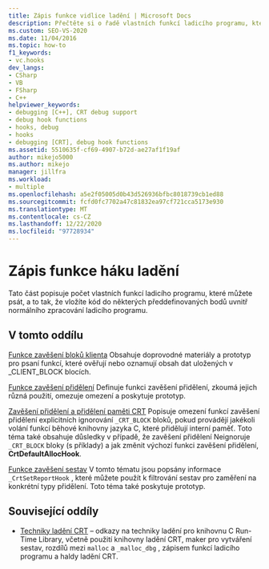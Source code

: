 ```yaml
---
title: Zápis funkce vidlice ladění | Microsoft Docs
description: Přečtěte si o řadě vlastních funkcí ladicího programu, které můžete napsat, abyste mohli vložit svůj kód do předdefinovaných bodů uvnitř normálního zpracování ladicího programu.
ms.custom: SEO-VS-2020
ms.date: 11/04/2016
ms.topic: how-to
f1_keywords:
- vc.hooks
dev_langs:
- CSharp
- VB
- FSharp
- C++
helpviewer_keywords:
- debugging [C++], CRT debug support
- debug hook functions
- hooks, debug
- hooks
- debugging [CRT], debug hook functions
ms.assetid: 5510635f-cf69-4907-b72d-ae27af1f19af
author: mikejo5000
ms.author: mikejo
manager: jillfra
ms.workload:
- multiple
ms.openlocfilehash: a5e2f05005d0b43d526936bfbc8018739cb1ed88
ms.sourcegitcommit: fcfd0fc7702a47c81832ea97cf721cca5173e930
ms.translationtype: MT
ms.contentlocale: cs-CZ
ms.lasthandoff: 12/22/2020
ms.locfileid: "97728934"
---
```

# <a name="debug-hook-function-writing"></a>Zápis funkce háku ladění
Tato část popisuje počet vlastních funkcí ladicího programu, které můžete psát, a to tak, že vložíte kód do některých předdefinovaných bodů uvnitř normálního zpracování ladicího programu.

## <a name="in-this-section"></a>V tomto oddílu
 [Funkce zavěšení bloků klienta](../debugger/client-block-hook-functions.md) Obsahuje doprovodné materiály a prototyp pro psaní funkcí, které ověřují nebo oznamují obsah dat uložených v _CLIENT_BLOCK blocích.

 [Funkce zavěšení přidělení](../debugger/allocation-hook-functions.md) Definuje funkci zavěšení přidělení, zkoumá jejich různá použití, omezuje omezení a poskytuje prototyp.

 [Zavěšení přidělení a přidělení paměti CRT](../debugger/allocation-hooks-and-c-run-time-memory-allocations.md) Popisuje omezení funkcí zavěšení přidělení explicitních ignorování `_CRT_BLOCK` bloků, pokud provádějí jakékoli volání funkcí běhové knihovny jazyka C, které přidělují interní paměť. Toto téma také obsahuje důsledky v případě, že zavěšení přidělení Neignoruje `_CRT_BLOCK` bloky (s příklady) a jak změnit výchozí funkci zavěšení přidělení, **CrtDefaultAllocHook**.

 [Funkce zavěšení sestav](../debugger/report-hook-functions.md) V tomto tématu jsou popsány informace `_CrtSetReportHook` , které můžete použít k filtrování sestav pro zaměření na konkrétní typy přidělení. Toto téma také poskytuje prototyp.

## <a name="related-sections"></a>Související oddíly

- [Techniky ladění CRT](../debugger/crt-debugging-techniques.md) – odkazy na techniky ladění pro knihovnu C Run-Time Library, včetně použití knihovny ladění CRT, maker pro vytváření sestav, rozdílů mezi `malloc` a `_malloc_dbg` , zápisem funkcí ladicího programu a haldy ladění CRT.